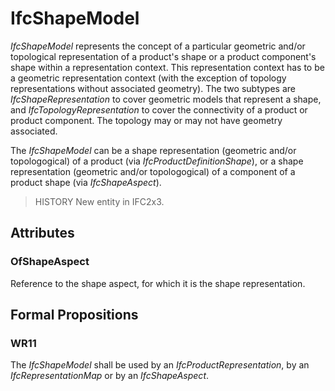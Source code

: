 # IfcShapeModel

_IfcShapeModel_ represents the concept of a particular geometric and/or topological representation of a product's shape or a product component's shape within a representation context. This representation context has to be a geometric representation context (with the exception of topology representations without associated geometry). The two subtypes are _IfcShapeRepresentation_ to cover geometric models that represent a shape, and _IfcTopologyRepresentation_ to cover the connectivity of a product or product component. The topology may or may not have geometry associated.<!-- end of definition -->

The _IfcShapeModel_ can be a shape representation (geometric and/or topologogical) of a product (via _IfcProductDefinitionShape_), or a shape representation (geometric and/or topologogical) of a component of a product shape (via _IfcShapeAspect_).

> HISTORY New entity in IFC2x3.

## Attributes

### OfShapeAspect
Reference to the shape aspect, for which it is the shape representation.

## Formal Propositions

### WR11
The _IfcShapeModel_ shall be used by an _IfcProductRepresentation_, by an _IfcRepresentationMap_ or by an _IfcShapeAspect_.
